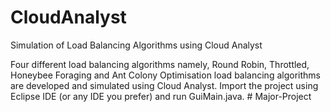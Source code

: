 # CloudAnalyst
Simulation of Load Balancing Algorithms using Cloud Analyst

Four different load balancing algorithms namely, Round Robin, Throttled, Honeybee Foraging and Ant Colony Optimisation load balancing algorithms are developed and simulated using Cloud Analyst. Import the project using Eclipse IDE (or any IDE you prefer) and run GuiMain.java.
#   M a j o r - P r o j e c t  
 